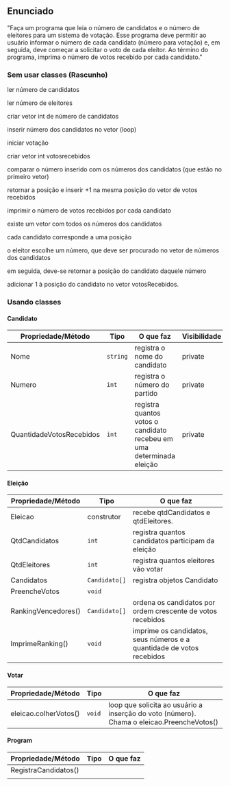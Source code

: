 ## Enunciado

"Faça um programa que leia o número de candidatos e o número de eleitores para um sistema de votação. Esse programa deve permitir ao usuário informar o número de cada candidato (número para votação) e, em seguida, deve começar a solicitar o voto de cada eleitor. Ao término do programa, imprima o número de votos recebido por cada candidato."

### Sem usar classes (Rascunho)

ler número de candidatos

ler número de eleitores

criar vetor int de número de candidatos

inserir número dos candidatos no vetor (loop)



iniciar votação

criar vetor int votosrecebidos

comparar o número inserido com os números dos candidatos (que estão no primeiro vetor)

retornar a posição e inserir +1 na mesma posição do vetor de votos recebidos

imprimir o número de votos recebidos por cada candidato



existe um vetor com todos os números dos candidatos

cada candidato corresponde a uma posição

o eleitor escolhe um número, que deve ser procurado no vetor de números dos candidatos

em seguida, deve-se retornar a posição do candidato daquele número

adicionar 1 à posição do candidato no vetor votosRecebidos.



### Usando classes 

#### Candidato

| Propriedade/Método       | Tipo     | O que faz | Visibilidade                                    |
| ------------------------ | -------- | ------------------------------------------------------------ | ------------------------------------------------------------ |
| Nome                     | `string` | registra o nome do candidato                                 |private|
| Numero                   | `int`    | registra o número do partido                                 |private|
| QuantidadeVotosRecebidos | `int`    | registra quantos votos o candidato recebeu em uma determinada eleição |private|

#### Eleição

| Propriedade/Método  | Tipo          | O que faz                                                    |
| ------------------- | ------------- | ------------------------------------------------------------ |
| Eleicao             | construtor    | recebe qtdCandidatos e qtdEleitores.                         |
| QtdCandidatos       | `int`         | registra quantos candidatos participam da eleição            |
| QtdEleitores        | `int`         | registra quantos eleitores vão votar                         |
| Candidatos          | `Candidato[]` | registra objetos Candidato                                   |
| PreencheVotos       | `void`        |                                                              |
| RankingVencedores() | `Candidato[]` | ordena os candidatos por ordem crescente de votos recebidos  |
| ImprimeRanking()    | `void`        | imprime os candidatos, seus números e a quantidade de votos recebidos |

#### Votar

| Propriedade/Método    | Tipo   | O que faz                                                    |
| --------------------- | ------ | ------------------------------------------------------------ |
| eleicao.colherVotos() | `void` | loop que solicita ao usuário a inserção do voto (número). Chama o eleicao.PreencheVotos() |

#### Program

| Propriedade/Método   | Tipo | O que faz |
| -------------------- | ---- | --------- |
| RegistraCandidatos() |      |           |
|                      |      |           |







